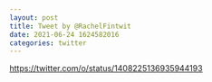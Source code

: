 ```yaml
--- 
layout: post 
title: Tweet by @RachelFintwit 
date: 2021-06-24 1624582016 
categories: twitter 
--- 
```

https://twitter.com/o/status/1408225136935944193